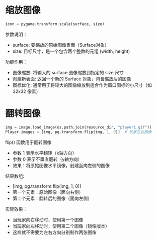 # 缩放图像
```python
icon = pygame.transform.scale(surface, size)
```

参数说明：

* surface: 要缩放的原始图像表面（Surface对象）
* size: 目标尺寸，是一个包含两个整数的元组 (width, height)


功能作用：
* 图像缩放: 将输入的 surface 图像缩放到指定的 size 尺寸
* 创建新表面: 返回一个新的 Surface 对象，包含缩放后的图像
* 图标优化: 通常用于将较大的图像缩放到适合作为窗口图标的小尺寸（如 32x32 像素）


# 翻转图像
```python
img = image.load_image(os.path.join(resource_dir, "player1.gif"))
Player.images = [img, pg.transform.flip(img, 1, 0)]  # 玩家左右图像
```

flip() 函数用于翻转图像
* 参数 1 表示水平翻转（x轴方向）
* 参数 0 表示不垂直翻转（y轴方向）
* 效果：将原始图像水平镜像，创建面向左侧的图像

结果数组:

* [img, pg.transform.flip(img, 1, 0)]
* 第一个元素：原始图像（面向右侧）
* 第二个元素：翻转后的图像（面向左侧）


实际效果：
* 当玩家向右移动时，使用第一个图像
* 当玩家向左移动时，使用第二个图像（镜像版本）
* 这样就不需要为左右方向分别制作两张图像
